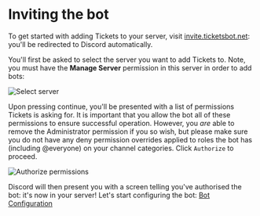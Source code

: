 # Inviting the bot  
 
To get started with adding Tickets to your server, visit [invite.ticketsbot.net](https://invite.ticketsbot.net): you'll be redirected to Discord automatically.  
  
You'll first be asked to select the server you want to add Tickets to. Note, you must have the **Manage Server** permission in this server in order to add bots:  

![Select server](/img/invite-1.webp)

Upon pressing continue, you'll be presented with a list of permissions Tickets is asking for. It is important that you allow the bot all of these permissions to ensure successful operation. However, you *are* able to remove the Administrator permission if you so wish, but please make sure you do not have any deny permission overrides applied to roles the bot has (including @everyone) on your channel categories. Click `Authorize` to proceed.

![Authorize permissions](/img/invite-2.webp)

Discord will then present you with a screen telling you've authorised the bot: it's now in your server! Let's start configuring the bot: [Bot Configuration](./configuration.md)
